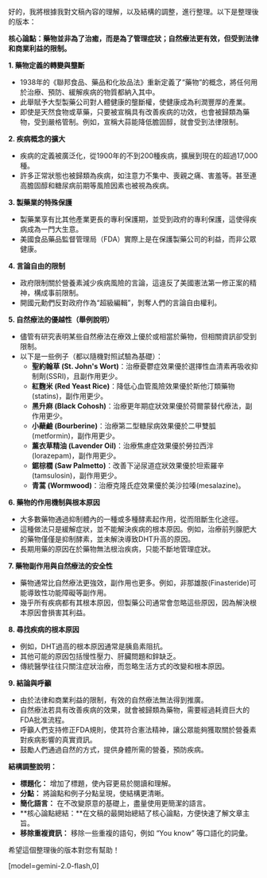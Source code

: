 好的，我將根據我對文稿內容的理解，以及結構的調整，進行整理。以下是整理後的版本：

**核心論點：藥物並非為了治癒，而是為了管理症狀；自然療法更有效，但受到法律和商業利益的限制。**

**1. 藥物定義的轉變與壟斷**

*   1938年的《聯邦食品、藥品和化妝品法》重新定義了“藥物”的概念，將任何用於治療、預防、緩解疾病的物質都納入其中。
*   此舉賦予大型製藥公司對人體健康的壟斷權，使健康成為利潤豐厚的產業。
*   即使是天然食物或草藥，只要被宣稱具有改善疾病的功效，也會被歸類為藥物，受到嚴格管制。例如，宣稱大蒜能降低膽固醇，就會受到法律限制。

**2. 疾病概念的擴大**

*   疾病的定義被廣泛化，從1900年的不到200種疾病，擴展到現在的超過17,000種。
*   許多正常狀態也被歸類為疾病，如注意力不集中、喪親之痛、害羞等。甚至連高膽固醇和糖尿病前期等風險因素也被視為疾病。

**3. 製藥業的特殊保護**

*   製藥業享有比其他產業更長的專利保護期，並受到政府的專利保護，這使得疾病成為一門大生意。
*   美國食品藥品監督管理局（FDA）實際上是在保護製藥公司的利益，而非公眾健康。

**4. 言論自由的限制**

*   政府限制關於營養素減少疾病風險的言論，這違反了美國憲法第一修正案的精神，構成事前限制。
*   開國元勳們反對政府作為“超級編輯”，剝奪人們的言論自由權利。

**5. 自然療法的優越性（舉例說明）**

*   儘管有研究表明某些自然療法在療效上優於或相當於藥物，但相關資訊卻受到限制。
*   以下是一些例子（都以隨機對照試驗為基礎）：
    *   **聖約翰草 (St. John's Wort)**：治療憂鬱症效果優於選擇性血清素再吸收抑制劑(SSRI)，且副作用更少。
    *   **紅麴米 (Red Yeast Rice)**：降低心血管風險效果優於斯他汀類藥物(statins)，副作用更少。
    *   **黑升麻 (Black Cohosh)**：治療更年期症狀效果優於荷爾蒙替代療法，副作用更少。
    *   **小蘗鹼 (Bourberine)**：治療第二型糖尿病效果優於二甲雙胍(metformin)，副作用更少。
    *   **薰衣草精油 (Lavender Oil)**：治療焦慮症效果優於勞拉西泮(lorazepam)，副作用更少。
    *   **鋸棕櫚 (Saw Palmetto)**：改善下泌尿道症狀效果優於坦索羅辛(tamsulosin)，副作用更少。
    *   **青蒿 (Wormwood)**：治療克隆氏症效果優於美沙拉嗪(mesalazine)。

**6. 藥物的作用機制與根本原因**

*   大多數藥物通過抑制體內的一種或多種酵素起作用，從而阻斷生化途徑。
*   這種做法只是緩解症狀，並不能解決疾病的根本原因。例如，治療前列腺肥大的藥物僅僅是抑制酵素，並未解決導致DHT升高的原因。
*   長期用藥的原因在於藥物無法根治疾病，只能不斷地管理症狀。

**7. 藥物副作用與自然療法的安全性**

*   藥物通常比自然療法更強效，副作用也更多。例如，非那雄胺(Finasteride)可能導致性功能障礙等副作用。
*   幾乎所有疾病都有其根本原因，但製藥公司通常會忽略這些原因，因為解決根本原因會損害其利益。

**8. 尋找疾病的根本原因**

*   例如，DHT過高的根本原因通常是胰島素阻抗。
*   其他可能的原因包括慢性壓力、肝臟問題和鋅缺乏。
*   傳統醫學往往只關注症狀治療，而忽略生活方式的改變和根本原因。

**9. 結論與呼籲**

*   由於法律和商業利益的限制，有效的自然療法無法得到推廣。
*   自然療法若具有改善疾病的效果，就會被歸類為藥物，需要經過耗資巨大的FDA批准流程。
*   呼籲人們支持修正FDA規則，使其符合憲法精神，讓公眾能夠獲取關於營養素對疾病影響的真實資訊。
*   鼓勵人們通過自然的方式，提供身體所需的營養，預防疾病。

**結構調整說明：**

*   **標題化：** 增加了標題，使內容更易於閱讀和理解。
*   **分點：** 將論點和例子分點呈現，使結構更清晰。
*   **簡化語言：** 在不改變原意的基礎上，盡量使用更簡潔的語言。
*   **核心論點總結：**在文稿的最開始總結了核心論點，方便快速了解文章主旨。
*   **移除重複資訊：** 移除一些重複的語句，例如 “You know” 等口語化的詞彙。

希望這個整理後的版本對您有幫助！

[model=gemini-2.0-flash,0]

